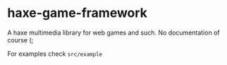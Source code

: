 # haxe-game-framework
A haxe multimedia library for web games and such.
No documentation of course (;


For examples check `src/example`
